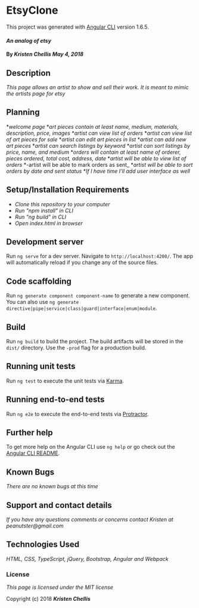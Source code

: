 # EtsyClone

This project was generated with [Angular CLI](https://github.com/angular/angular-cli) version 1.6.5.

#### _An analog of etsy_

#### By _**Kristen Chellis May 4, 2018**_

## Description

_This page allows an artist to show and sell their work. It is meant to mimic the artists page for etsy_

## Planning
*_welcome page_
*_art pieces contain at least name, medium, materials, description, price, images_
*_artist can view list of orders_
*_artist can view list of art pieces for sale_
*_artist can edit art pieces in list_
*_artist can add new art pieces_
*_artist can search listings by keyword_
*_artist can sort listings by price, name, and medium_
*_orders will contain at least name of orderer, pieces ordered, total cost, address, date_
*_artist will be able to view list of orders_
*-artist will be able to mark orders as sent_
*_artist will be able to sort orders by date and sent status_
*_If I have time I'll add user interface as well_



## Setup/Installation Requirements

* _Clone this repository to your computer_
* _Run "npm install" in CLI_
* _Run "ng build" in CLI_
* _Open index.html in browser_


## Development server

Run `ng serve` for a dev server. Navigate to `http://localhost:4200/`. The app will automatically reload if you change any of the source files.

## Code scaffolding

Run `ng generate component component-name` to generate a new component. You can also use `ng generate directive|pipe|service|class|guard|interface|enum|module`.

## Build

Run `ng build` to build the project. The build artifacts will be stored in the `dist/` directory. Use the `-prod` flag for a production build.

## Running unit tests

Run `ng test` to execute the unit tests via [Karma](https://karma-runner.github.io).

## Running end-to-end tests

Run `ng e2e` to execute the end-to-end tests via [Protractor](http://www.protractortest.org/).

## Further help

To get more help on the Angular CLI use `ng help` or go check out the [Angular CLI README](https://github.com/angular/angular-cli/blob/master/README.md).

## Known Bugs

_There are no known bugs at this time_

## Support and contact details

_If you have any questions comments or concerns contact Kristen at peanutster@gmail.com_

## Technologies Used

_HTML, CSS, TypeScript, jQuery, Bootstrap, Angular and Webpack_

### License

*This page is licensed under the MIT license*

Copyright (c) 2018 **_Kristen Chellis_**
